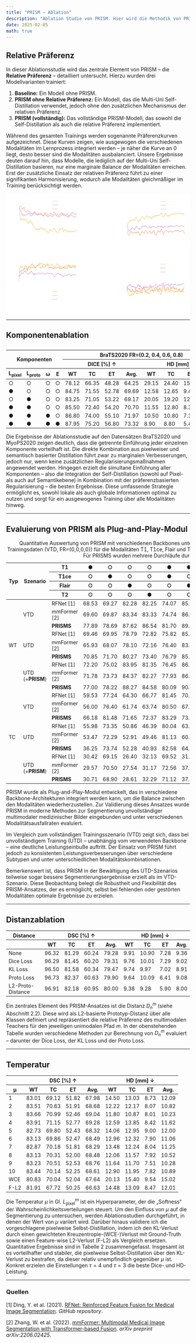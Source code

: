 ```yaml
---
title: "PRISM – Ablation"  
description: "Ablation Studie von PRISM. Hier wird die Methodik von PRISM in ihren Einzelteilen betrachtet und analysiert."  
date: 2025-02-05  
math: true
---
```


## Relative Präferenz

In dieser Ablationsstudie wird das zentrale Element von PRISM – die **Relative Präferenz** – detailliert untersucht. Hierzu wurden drei Modellvarianten trainiert:

1. **Baseline:** Ein Modell ohne PRISM.
2. **PRISM ohne Relative Präferenz:** Ein Modell, das die Multi-Uni Self-Distillation verwendet, jedoch ohne den zusätzlichen Mechanismus der relativen Präferenz.
3. **PRISM (vollständig):** Das vollständige PRISM-Modell, das sowohl die Self-Distillation als auch die relative Präferenz implementiert.

Während des gesamten Trainings werden sogenannte Präferenzkurven aufgezeichnet. Diese Kurven zeigen, wie ausgewogen die verschiedenen Modalitäten im Lernprozess integriert werden – je näher die Kurve an 0 liegt, desto besser sind die Modalitäten ausbalanciert. Unsere Ergebnisse deuten darauf hin, dass Modelle, die lediglich auf der Multi-Uni Self-Distillation basieren, nur eine marginale Balance der Modalitäten erreichen. Erst der zusätzliche Einsatz der relativen Präferenz führt zu einer signifikanten Harmonisierung, wodurch alle Modalitäten gleichmäßiger im Training berücksichtigt werden.



![Allgemeiness Beispiel von PRISM](https://raw.githubusercontent.com/DavidRutkevich/PRISM-Docs/refs/heads/new_figures/Prism%20%7C%20Modul/prism-abl-curves.png)

---
## Komponentenablation

<table>
  <caption></caption>
  <thead>
    <tr>
      <th colspan="4" rowspan="2">Komponenten</th>
      <th colspan="8">BraTS2020 FR=(0.2, 0.4, 0.6, 0.8)</th>
      <th colspan="8">MyoPS2020 FR=(0.3,0.5,0.7)</th>
    </tr>
    <tr>
      <th colspan="4">DICE [%] ↑</th>
      <th colspan="4">HD [mm] ↓</th>
      <th colspan="4">DICE [%] ↑</th>
      <th colspan="4">HD [mm] ↓</th>
    </tr>
    <tr>
      <th>L<sub>pixel</sub></th>
      <th>L<sub>proto</sub></th>
      <th>ω</th>
      <th>E</th>
      <th>WT</th>
      <th>TC</th>
      <th>ET</th>
      <th>Avg.</th>
      <th>WT</th>
      <th>TC</th>
      <th>ET</th>
      <th>Avg.</th>
      <th>LVB</th>
      <th>RVB</th>
      <th>MYO</th>
      <th>Avg.</th>
      <th>LVB</th>
      <th>RVB</th>
      <th>MYO</th>
      <th>Avg.</th>
    </tr>
  </thead>
  <tbody>
    <tr>
      <td>○</td>
      <td>○</td>
      <td>○</td>
      <td>○</td>
      <td>78.12</td>
      <td>66.35</td>
      <td>48.28</td>
      <td>64.25</td>
      <td>29.15</td>
      <td>24.40</td>
      <td>15.08</td>
      <td>22.88</td>
      <td>75.90</td>
      <td>55.05</td>
      <td>69.70</td>
      <td>66.88</td>
      <td>21.40</td>
      <td>24.70</td>
      <td>23.25</td>
      <td>23.12</td>
    </tr>
    <tr>
      <td>●</td>
      <td>○</td>
      <td>○</td>
      <td>○</td>
      <td>84.75</td>
      <td>71.55</td>
      <td>52.78</td>
      <td>69.69</td>
      <td>12.58</td>
      <td>12.65</td>
      <td>9.40</td>
      <td>11.54</td>
      <td>81.80</td>
      <td>54.70</td>
      <td>78.10</td>
      <td>71.53</td>
      <td>14.35</td>
      <td>28.75</td>
      <td>18.55</td>
      <td>20.55</td>
    </tr>
    <tr>
      <td>○</td>
      <td>●</td>
      <td>○</td>
      <td>○</td>
      <td>83.25</td>
      <td>71.05</td>
      <td>53.22</td>
      <td>69.17</td>
      <td>20.05</td>
      <td>19.20</td>
      <td>12.05</td>
      <td>17.10</td>
      <td>79.80</td>
      <td>58.30</td>
      <td>75.05</td>
      <td>71.05</td>
      <td>16.50</td>
      <td>27.80</td>
      <td>17.20</td>
      <td>20.50</td>
    </tr>
    <tr>
      <td>●</td>
      <td>●</td>
      <td>○</td>
      <td>○</td>
      <td>85.50</td>
      <td>72.40</td>
      <td>54.20</td>
      <td>70.70</td>
      <td>11.55</td>
      <td>12.80</td>
      <td>8.30</td>
      <td>10.88</td>
      <td>82.90</td>
      <td>59.75</td>
      <td>79.00</td>
      <td>73.88</td>
      <td>11.80</td>
      <td>24.70</td>
      <td>12.10</td>
      <td>16.20</td>
    </tr>
    <tr>
      <td>●</td>
      <td>●</td>
      <td>●</td>
      <td>○</td>
      <td>86.80</td>
      <td>74.00</td>
      <td>55.10</td>
      <td>71.97</td>
      <td>10.50</td>
      <td>10.80</td>
      <td>7.30</td>
      <td>9.53</td>
      <td>83.60</td>
      <td>62.65</td>
      <td>79.30</td>
      <td>75.18</td>
      <td>11.30</td>
      <td>19.55</td>
      <td>11.25</td>
      <td>14.03</td>
    </tr>
    <tr>
      <td>●</td>
      <td>●</td>
      <td>●</td>
      <td>●</td>
      <td>87.95</td>
      <td>75.20</td>
      <td>56.80</td>
      <td>73.32</td>
      <td>8.90</td>
      <td>8.80</td>
      <td>5.40</td>
      <td>7.70</td>
      <td>85.50</td>
      <td>65.00</td>
      <td>81.40</td>
      <td>77.30</td>
      <td>8.35</td>
      <td>17.50</td>
      <td>8.70</td>
      <td>11.52</td>
    </tr>
  </tbody>
</table>

Die Ergebnisse der Ablationsstudie auf den Datensätzen BraTS2020 und MyoPS2020 zeigen deutlich, dass die getrennte Einführung jeder einzelnen Komponente vorteilhaft ist. Die direkte Kombination aus pixelweiser und semantisch basierter Distillation führt zwar zu marginalen Verbesserungen, jedoch nur, wenn keine zusätzlichen Regularisierungsmaßnahmen angewendet werden. Hingegen erzielt die simultane Einführung aller Komponenten – also die Integration der Self-Distillation (sowohl auf Pixel- als auch auf Semantikebene) in Kombination mit der präferenzbasierten Regularisierung – die besten Ergebnisse. Diese umfassende Strategie ermöglicht es, sowohl lokale als auch globale Informationen optimal zu nutzen und sorgt für ein ausgewogenes Training über alle Modalitäten hinweg.


---
## Evaluierung von PRISM als Plug-and-Play-Modul

<table>
  <caption>
    Quantitative Auswertung von PRISM mit verschiedenen Backbones unter unvollständigen Trainingsdaten (UTD, FR=(0.2,0.4,0.6,0.8)) und vollständigen Trainingsdaten (VTD, FR=(0,0,0,0)) für die Modalitäten T1, T1ce, Flair und T2. Neben RFNet [1] und mmFormer [2] wird PRISMS als drittes Backbone verwendet. Für PRISMS wurden mehrere Durchläufe durchgeführt und deren Durchschnittswerte eingetragen.
  </caption>
  <thead>
    <tr>
      <th rowspan="4">Typ</th>
      <th rowspan="4">Szenario</th>
      <th>T1</th>
      <th>●</th>
      <th>○</th>
      <th>○</th>
      <th>○</th>
      <th>●</th>
      <th>●</th>
      <th>●</th>
      <th>○</th>
      <th>○</th>
      <th>○</th>
      <th>●</th>
      <th>●</th>
      <th>●</th>
      <th>○</th>
      <th>●</th>
      <th rowspan="4">Avg.</th>
    </tr>
    <tr>
      <th>T1ce</th>
      <th>○</th>
      <th>●</th>
      <th>○</th>
      <th>○</th>
      <th>●</th>
      <th>○</th>
      <th>○</th>
      <th>●</th>
      <th>●</th>
      <th>○</th>
      <th>●</th>
      <th>●</th>
      <th>○</th>
      <th>●</th>
      <th>●</th>
    </tr>
    <tr>
      <th>Flair</th>
      <th>○</th>
      <th>○</th>
      <th>●</th>
      <th>○</th>
      <th>○</th>
      <th>●</th>
      <th>○</th>
      <th>●</th>
      <th>○</th>
      <th>●</th>
      <th>●</th>
      <th>○</th>
      <th>●</th>
      <th>●</th>
      <th>●</th>
    </tr>
    <tr>
      <th>T2</th>
      <th>○</th>
      <th>○</th>
      <th>○</th>
      <th>●</th>
      <th>○</th>
      <th>○</th>
      <th>●</th>
      <th>○</th>
      <th>●</th>
      <th>●</th>
      <th>●</th>
      <th>○</th>
      <th>●</th>
      <th>●</th>
      <th>●</th>
    </tr>
  </thead>
  <tbody>
    <!-- Gruppe WT, Subgruppe VTD -->
    <tr>
      <td rowspan="9">WT</td>
      <td rowspan="3">VTD</td>
      <td>RFNet [1]</td>
      <td>68.53</td>
      <td>69.27</td>
      <td>82.28</td>
      <td>82.25</td>
      <td>74.07</td>
      <td>85.51</td>
      <td>84.90</td>
      <td>85.18</td>
      <td>83.94</td>
      <td>86.42</td>
      <td>86.61</td>
      <td>85.40</td>
      <td>87.63</td>
      <td>87.36</td>
      <td>88.30</td>
      <td>82.51</td>
    </tr>
    <tr>
      <td>mmFormer [2]</td>
      <td>69.60</td>
      <td>69.87</td>
      <td>83.34</td>
      <td>83.33</td>
      <td>74.74</td>
      <td>86.60</td>
      <td>85.81</td>
      <td>87.39</td>
      <td>85.47</td>
      <td>87.73</td>
      <td>87.99</td>
      <td>86.40</td>
      <td>88.60</td>
      <td>88.84</td>
      <td>89.27</td>
      <td>83.67</td>
    </tr>
    <tr>
      <td><strong>PRISMS</strong></td>
      <td>77.89</td>
      <td>78.69</td>
      <td>87.62</td>
      <td>86.54</td>
      <td>81.70</td>
      <td>89.12</td>
      <td>87.04</td>
      <td>89.71</td>
      <td>88.47</td>
      <td>89.57</td>
      <td>90.75</td>
      <td>89.42</td>
      <td>90.68</td>
      <td>89.31</td>
      <td>88.57</td>
      <td>87.01</td>
    </tr>
    <!-- Gruppe WT, Subgruppe UTD -->
    <tr>
      <td rowspan="3">UTD</td>
      <td>RFNet [1]</td>
      <td>69.46</td>
      <td>69.95</td>
      <td>78.79</td>
      <td>72.82</td>
      <td>75.82</td>
      <td>85.04</td>
      <td>78.77</td>
      <td>84.12</td>
      <td>77.89</td>
      <td>83.16</td>
      <td>86.23</td>
      <td>81.95</td>
      <td>86.25</td>
      <td>85.00</td>
      <td>86.85</td>
      <td>80.14</td>
    </tr>
    <tr>
      <td>mmFormer [2]</td>
      <td>65.93</td>
      <td>68.07</td>
      <td>78.10</td>
      <td>72.16</td>
      <td>76.40</td>
      <td>83.60</td>
      <td>81.71</td>
      <td>83.86</td>
      <td>78.17</td>
      <td>83.24</td>
      <td>86.39</td>
      <td>84.28</td>
      <td>85.98</td>
      <td>85.23</td>
      <td>87.36</td>
      <td>80.03</td>
    </tr>
    <tr>
      <td><strong>PRISMS</strong></td>
      <td>70.85</td>
      <td>71.70</td>
      <td>80.27</td>
      <td>73.40</td>
      <td>76.79</td>
      <td>85.12</td>
      <td>82.80</td>
      <td>84.08</td>
      <td>79.15</td>
      <td>83.92</td>
      <td>87.39</td>
      <td>84.82</td>
      <td>86.56</td>
      <td>86.40</td>
      <td>87.50</td>
      <td>81.38</td>
    </tr>
    <!-- Gruppe WT, Subgruppe UTD (+PRISM) -->
    <tr>
      <td rowspan="3">UTD<br>(+<strong>PRISM</strong>)</td>
      <td>RFNet [1]</td>
      <td>72.20</td>
      <td>75.02</td>
      <td>83.95</td>
      <td>81.35</td>
      <td>76.45</td>
      <td>86.78</td>
      <td>82.38</td>
      <td>85.57</td>
      <td>82.60</td>
      <td>86.85</td>
      <td>87.46</td>
      <td>83.04</td>
      <td>87.91</td>
      <td>87.45</td>
      <td>88.20</td>
      <td>83.15</td>
    </tr>
    <tr>
      <td>mmFormer [2]</td>
      <td>71.78</td>
      <td>73.73</td>
      <td>84.37</td>
      <td>82.27</td>
      <td>77.93</td>
      <td>86.93</td>
      <td>84.05</td>
      <td>87.14</td>
      <td>84.78</td>
      <td>86.85</td>
      <td>88.07</td>
      <td>85.88</td>
      <td>87.58</td>
      <td>88.44</td>
      <td>88.88</td>
      <td>83.91</td>
    </tr>
    <tr>
      <td><strong>PRISMS</strong></td>
      <td>77.00</td>
      <td>78.22</td>
      <td>88.27</td>
      <td>84.58</td>
      <td>80.09</td>
      <td>90.79</td>
      <td>85.58</td>
      <td>89.66</td>
      <td>87.38</td>
      <td>89.98</td>
      <td>90.78</td>
      <td>87.19</td>
      <td>89.49</td>
      <td>90.66</td>
      <td>86.05</td>
      <td>86.38</td>
    </tr>
    <!-- Gruppe TC, Subgruppe VTD -->
    <tr>
      <td rowspan="9">TC</td>
      <td rowspan="3">VTD</td>
      <td>RFNet [1]</td>
      <td>59.53</td>
      <td>77.24</td>
      <td>64.30</td>
      <td>66.77</td>
      <td>81.45</td>
      <td>70.28</td>
      <td>70.39</td>
      <td>80.16</td>
      <td>81.90</td>
      <td>70.70</td>
      <td>81.67</td>
      <td>83.28</td>
      <td>72.83</td>
      <td>81.97</td>
      <td>82.80</td>
      <td>75.02</td>
    </tr>
    <tr>
      <td>mmFormer [2]</td>
      <td>56.00</td>
      <td>76.40</td>
      <td>61.74</td>
      <td>63.74</td>
      <td>80.50</td>
      <td>67.07</td>
      <td>66.61</td>
      <td>79.67</td>
      <td>81.36</td>
      <td>68.66</td>
      <td>80.71</td>
      <td>82.23</td>
      <td>69.89</td>
      <td>81.25</td>
      <td>81.90</td>
      <td>73.18</td>
    </tr>
    <tr>
      <td><strong>PRISMS</strong></td>
      <td>66.18</td>
      <td>81.48</td>
      <td>71.65</td>
      <td>72.37</td>
      <td>83.29</td>
      <td>73.94</td>
      <td>72.71</td>
      <td>85.73</td>
      <td>83.65</td>
      <td>74.65</td>
      <td>86.26</td>
      <td>84.70</td>
      <td>76.01</td>
      <td>85.38</td>
      <td>85.21</td>
      <td>78.88</td>
    </tr>
    <!-- Gruppe TC, Subgruppe UTD -->
    <tr>
      <td rowspan="3">UTD</td>
      <td>RFNet [1]</td>
      <td>55.98</td>
      <td>73.35</td>
      <td>50.86</td>
      <td>46.39</td>
      <td>80.04</td>
      <td>63.04</td>
      <td>58.69</td>
      <td>76.43</td>
      <td>77.52</td>
      <td>56.65</td>
      <td>78.50</td>
      <td>80.07</td>
      <td>64.72</td>
      <td>76.86</td>
      <td>79.89</td>
      <td>67.93</td>
    </tr>
    <tr>
      <td>mmFormer [2]</td>
      <td>53.47</td>
      <td>72.29</td>
      <td>52.91</td>
      <td>49.46</td>
      <td>81.13</td>
      <td>60.50</td>
      <td>59.18</td>
      <td>74.66</td>
      <td>78.45</td>
      <td>59.60</td>
      <td>78.50</td>
      <td>81.81</td>
      <td>63.73</td>
      <td>77.74</td>
      <td>80.53</td>
      <td>68.26</td>
    </tr>
    <tr>
      <td><strong>PRISMS</strong></td>
      <td>36.25</td>
      <td>73.74</td>
      <td>52.28</td>
      <td>40.93</td>
      <td>82.58</td>
      <td>64.76</td>
      <td>59.58</td>
      <td>78.35</td>
      <td>79.54</td>
      <td>62.52</td>
      <td>81.09</td>
      <td>83.46</td>
      <td>66.48</td>
      <td>77.62</td>
      <td>81.97</td>
      <td>68.08</td>
    </tr>
    <!-- Gruppe TC, Subgruppe UTD (+PRISM) -->
    <tr>
      <td rowspan="3">UTD<br>(+<strong>PRISM</strong>)</td>
      <td>RFNet [1]</td>
      <td>30.42</td>
      <td>69.15</td>
      <td>26.40</td>
      <td>32.13</td>
      <td>69.52</td>
      <td>31.47</td>
      <td>72.24</td>
      <td>69.90</td>
      <td>37.48</td>
      <td>70.18</td>
      <td>71.35</td>
      <td>52.87</td>
    </tr>
    <tr>
      <td>mmFormer [2]</td>
      <td>29.57</td>
      <td>70.50</td>
      <td>27.54</td>
      <td>31.17</td>
      <td>72.56</td>
      <td>37.61</td>
      <td>35.30</td>
      <td>67.65</td>
      <td>70.20</td>
      <td>30.26</td>
      <td>70.87</td>
      <td>70.97</td>
      <td>36.93</td>
      <td>69.97</td>
      <td>70.50</td>
      <td>52.77</td>
    </tr>
    <tr>
      <td><strong>PRISMS</strong></td>
      <td>30.71</td>
      <td>68.90</td>
      <td>28.61</td>
      <td>32.29</td>
      <td>71.12</td>
      <td>37.93</td>
      <td>38.02</td>
      <td>69.41</td>
      <td>70.85</td>
      <td>38.46</td>
      <td>68.54</td>
      <td>70.64</td>
      <td>41.37</td>
      <td>69.35</td>
      <td>70.28</td>
      <td>53.77</td>
    </tr>
  </tbody>
</table>

PRISM wurde als Plug-and-Play-Modul entwickelt, das in verschiedene Backbone-Architekturen integriert werden kann, um die Balance zwischen den Modalitäten wiederherzustellen. Zur Validierung dieses Ansatzes wurde PRISM in moderne Methoden zur Segmentierung unvollständiger multimodaler medizinischer Bilder eingebunden und unter verschiedenen Modalitätsausfallraten evaluiert.

Im Vergleich zum vollständigen Trainingsszenario (VTD) zeigt sich, dass bei unvollständigem Training (UTD) – unabhängig vom verwendeten Backbone – eine deutliche Leistungseinbuße auftritt. Der Einsatz von PRISM führt jedoch zu konsistenten Leistungsverbesserungen über verschiedene Subtypen und unter unterschiedlichen Modalitätskombinationen. 

Bemerkenswert ist, dass PRISM in der Bewältigung des UTD-Szenarios teilweise sogar bessere Segmentierungsergebnisse erzielt als im VTD-Szenario. Diese Beobachtung belegt die Robustheit und Flexibilität des PRISM-Ansatzes, der es ermöglicht, selbst bei fehlenden oder gestörten Modalitäten optimale Ergebnisse zu erzielen.

---

## Distanzablation

<table>
  <thead>
    <tr>
      <th>Distance</th>
      <th colspan="4">DSC [%] ↑</th>
      <th colspan="4">HD [mm] ↓</th>
    </tr>
    <tr>
      <th></th>
      <th>WT</th>
      <th>TC</th>
      <th>ET</th>
      <th>Avg.</th>
      <th>WT</th>
      <th>TC</th>
      <th>ET</th>
      <th>Avg.</th>
    </tr>
  </thead>
  <tbody>
    <tr>
      <td>None</td>
      <td>96.32</td>
      <td>81.29</td>
      <td>60.24</td>
      <td>79.28</td>
      <td>9.91</td>
      <td>10.90</td>
      <td>7.28</td>
      <td>9.36</td>
    </tr>
    <tr>
      <td>Dice Loss</td>
      <td>96.29</td>
      <td>81.45</td>
      <td>60.20</td>
      <td>79.31</td>
      <td>9.76</td>
      <td>10.01</td>
      <td>7.29</td>
      <td>9.02</td>
    </tr>
    <tr>
      <td>KL Loss</td>
      <td>96.50</td>
      <td>81.58</td>
      <td>60.34</td>
      <td>79.47</td>
      <td>9.74</td>
      <td>9.97</td>
      <td>7.02</td>
      <td>8.91</td>
    </tr>
    <tr>
      <td>Proto Loss</td>
      <td>96.73</td>
      <td>82.37</td>
      <td>60.63</td>
      <td>79.90</td>
      <td>9.64</td>
      <td>10.09</td>
      <td>6.41</td>
      <td>9.08</td>
    </tr>
    <tr>
      <td>L2-Proto-Distance</td>
      <td>96.91</td>
      <td>82.18</td>
      <td>60.95</td>
      <td>80.00</td>
      <td>9.38</td>
      <td>9.28</td>
      <td>5.90</td>
      <td>8.00</td>
    </tr>
  </tbody>
</table>

Ein zentrales Element des PRISM-Ansatzes ist die Distanz $D^m_n$ (siehe Abschnitt 2.2). Diese wird als L2-basierte Prototyp-Distanz über alle Klassen definiert und repräsentiert die relative Präferenz des multimodalen Teachers für den jeweiligen unimodalen Pfad $m$. In der obenstehenden Tabelle wurden verschiedene Methoden zur Berechnung von $D^m_n$ evaluiert – darunter der Dice Loss, der KL Loss und der Proto Loss.

---
## Temperatur

<table>
  <thead>
    <tr>
      <th></th>
      <th colspan="4">DSC [%] ↑</th>
      <th colspan="4">HD [mm] ↓</th>
    </tr>
    <tr>
      <th>µ</th>
      <th>WT</th>
      <th>TC</th>
      <th>ET</th>
      <th>Avg.</th>
      <th>WT</th>
      <th>TC</th>
      <th>ET</th>
      <th>Avg.</th>
    </tr>
  </thead>
  <tbody>
    <tr>
      <td>1</td>
      <td>83.01</td>
      <td>69.12</td>
      <td>51.82</td>
      <td>67.98</td>
      <td>14.50</td>
      <td>13.03</td>
      <td>8.73</td>
      <td>12.09</td>
    </tr>
    <tr>
      <td>2</td>
      <td>83.51</td>
      <td>70.63</td>
      <td>51.91</td>
      <td>68.68</td>
      <td>12.22</td>
      <td>12.17</td>
      <td>8.07</td>
      <td>10.82</td>
    </tr>
    <tr>
      <td>3</td>
      <td>83.66</td>
      <td>70.99</td>
      <td>52.46</td>
      <td>69.04</td>
      <td>11.80</td>
      <td>10.87</td>
      <td>8.01</td>
      <td>10.23</td>
    </tr>
    <tr>
      <td>4</td>
      <td>83.91</td>
      <td>71.15</td>
      <td>52.77</td>
      <td>69.28</td>
      <td>12.59</td>
      <td>13.85</td>
      <td>8.42</td>
      <td>11.62</td>
    </tr>
    <tr>
      <td>5</td>
      <td>82.73</td>
      <td>69.80</td>
      <td>52.43</td>
      <td>68.32</td>
      <td>14.06</td>
      <td>12.95</td>
      <td>9.00</td>
      <td>12.00</td>
    </tr>
    <tr>
      <td>6</td>
      <td>83.13</td>
      <td>69.86</td>
      <td>52.47</td>
      <td>68.49</td>
      <td>12.96</td>
      <td>12.32</td>
      <td>7.90</td>
      <td>11.06</td>
    </tr>
    <tr>
      <td>7</td>
      <td>82.87</td>
      <td>70.18</td>
      <td>51.81</td>
      <td>68.29</td>
      <td>13.48</td>
      <td>12.24</td>
      <td>8.04</td>
      <td>11.25</td>
    </tr>
    <tr>
      <td>8</td>
      <td>83.13</td>
      <td>70.31</td>
      <td>52.00</td>
      <td>68.48</td>
      <td>12.06</td>
      <td>11.57</td>
      <td>7.92</td>
      <td>10.52</td>
    </tr>
    <tr>
      <td>9</td>
      <td>83.23</td>
      <td>70.51</td>
      <td>52.53</td>
      <td>68.76</td>
      <td>11.64</td>
      <td>11.70</td>
      <td>7.51</td>
      <td>10.28</td>
    </tr>
    <tr>
      <td>10</td>
      <td>83.44</td>
      <td>70.14</td>
      <td>52.25</td>
      <td>68.61</td>
      <td>12.90</td>
      <td>11.95</td>
      <td>7.82</td>
      <td>10.89</td>
    </tr>
    <tr>
      <td>WCE</td>
      <td>80.83</td>
      <td>70.04</td>
      <td>52.04</td>
      <td>67.64</td>
      <td>20.13</td>
      <td>15.40</td>
      <td>9.54</td>
      <td>15.02</td>
    </tr>
    <tr>
      <td>F-L2</td>
      <td>81.91</td>
      <td>67.72</td>
      <td>50.25</td>
      <td>66.63</td>
      <td>14.48</td>
      <td>13.09</td>
      <td>8.47</td>
      <td>12.01</td>
    </tr>
  </tbody>
</table>

Die Temperatur $\mu$ in Gl. $L_{\text{pixel}}^m$ ist ein Hyperparameter, der die „Softness“ der Wahrscheinlichkeitsverteilungen steuert. Um den Einfluss von $\mu$ auf die Segmentierung zu untersuchen, werden Ablationsstudien durchgeführt, in denen der Wert von $\mu$ variiert wird. Darüber hinaus validiere ich die vorgeschlagene pixelweise Selbst-Distillation, indem ich den KL-Verlust durch einen gewichteten Kreuzentropie-(WCE-)Verlust mit Ground-Truth sowie einen Feature-wise L2-Verlust (F-L2) als Vergleich ersetzen. Quantitative Ergebnisse sind in Tabelle 2 zusammengefasst. Insgesamt ist es vorteilhafter und stabiler, die pixelweise Selbst-Distillation über den KL-Verlust zu bestrafen, da dieser relativ unempfindlich gegenüber $\mu$ ist. Konkret erzielen die Einstellungen $\tau = 4$ und $\tau = 3$ die beste Dice- und HD-Leistung.



---

### Quellen

[1] Ding, Y. et al. (2021). [RFNet: Reinforced Feature Fusion for Medical Image Segmentation](https://github.com/dyh127/RFNet). *GitHub repository*.

[2] Zhang, W. et al. (2022). [mmFormer: Multimodal Medical Image Segmentation with Transformer-based Fusion](https://arxiv.org/abs/2206.02425). *arXiv preprint arXiv:2206.02425*.
